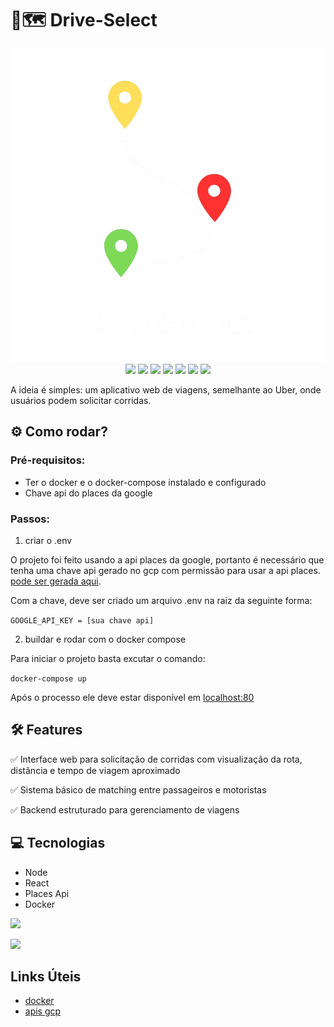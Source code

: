 # 📍🗺️ Drive-Select

<div align="center">
<img src="https://raw.githubusercontent.com/bammido/driveSelect/main/.gitassets/driveSelect-logo.png">

<div data-badges>
    <img src="https://img.shields.io/badge/axios-671ddf?&style=for-the-badge&logo=axios&logoColor=white">
    <img src="https://img.shields.io/badge/Docker-2CA5E0?style=for-the-badge&logo=docker&logoColor=white">
    <img src="https://img.shields.io/badge/Express%20js-000000?style=for-the-badge&logo=express&logoColor=white">
    <img src="https://img.shields.io/badge/Node%20js-339933?style=for-the-badge&logo=nodedotjs&logoColor=white">
    <img src="https://img.shields.io/badge/React-20232A?style=for-the-badge&logo=react&logoColor=61DAFB">
    <img src="https://img.shields.io/badge/Tailwind_CSS-38B2AC?style=for-the-badge&logo=tailwind-css&logoColor=white">
    <img src="https://img.shields.io/badge/TypeScript-007ACC?style=for-the-badge&logo=typescript&logoColor=white">
</div>
</div>

A ideia é simples: um aplicativo web de viagens, semelhante ao Uber, onde usuários podem solicitar corridas.

## ⚙️ Como rodar?

### Pré-requisitos:

* Ter o docker e o docker-compose instalado e configurado
* Chave api do places da google

### Passos:


1. criar o .env

O projeto foi feito usando a api places da google, portanto é necessário que tenha uma chave api gerado no gcp com permissão para usar a api places. [pode ser gerada aqui](https://console.cloud.google.com/apis).

Com a chave, deve ser criado um arquivo .env na raiz da seguinte forma:

``` GOOGLE_API_KEY = [sua chave api] ```

2. buildar e rodar com o docker compose

Para iniciar o projeto basta excutar o comando:

``` docker-compose up ```

Após o processo ele deve estar disponível em [localhost:80](http://localhost:80)

## 🛠️ Features

✅ Interface web para solicitação de corridas com visualização da rota, distância e tempo de viagem aproximado

✅ Sistema básico de matching entre passageiros e motoristas

✅ Backend estruturado para gerenciamento de viagens

## 💻 Tecnologias

* Node
* React
* Places Api
* Docker

![](./.gitassets/mapa.png)

![](./.gitassets/historico.png)

## Links Úteis

* [docker](https://www.docker.com/)
* [apis gcp](https://cloud.google.com/apis)
